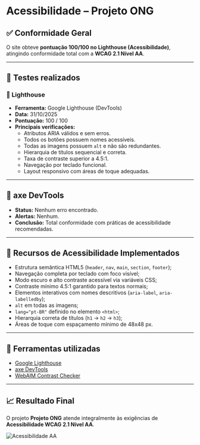 # Acessibilidade – Projeto ONG

## ✅ Conformidade Geral
O site obteve **pontuação 100/100 no Lighthouse (Acessibilidade)**, atingindo conformidade total com a **WCAG 2.1 Nível AA**.

---

## 🧩 Testes realizados

### 🔹 Lighthouse
- **Ferramenta:** Google Lighthouse (DevTools)
- **Data:** 31/10/2025
- **Pontuação:** 100 / 100  
- **Principais verificações:**  
  - Atributos ARIA válidos e sem erros.  
  - Todos os botões possuem nomes acessíveis.  
  - Todas as imagens possuem `alt` e não são redundantes.  
  - Hierarquia de títulos sequencial e correta.  
  - Taxa de contraste superior a 4.5:1.  
  - Navegação por teclado funcional.  
  - Layout responsivo com áreas de toque adequadas.

---

## 🔹 axe DevTools
- **Status:** Nenhum erro encontrado.  
- **Alertas:** Nenhum.  
- **Conclusão:** Total conformidade com práticas de acessibilidade recomendadas.

---

## 🌈 Recursos de Acessibilidade Implementados
- Estrutura semântica HTML5 (`header`, `nav`, `main`, `section`, `footer`);
- Navegação completa por teclado com foco visível;
- Modo escuro e alto contraste acessível via variáveis CSS;
- Contraste mínimo 4.5:1 garantido para textos normais;
- Elementos interativos com nomes descritivos (`aria-label`, `aria-labelledby`);
- `alt` em todas as imagens;
- `lang="pt-BR"` definido no elemento `<html>`;
- Hierarquia correta de títulos (`h1` → `h2` → `h3`);
- Áreas de toque com espaçamento mínimo de 48x48 px.

---

## 🧪 Ferramentas utilizadas
- [Google Lighthouse](https://developers.google.com/web/tools/lighthouse)
- [axe DevTools](https://www.deque.com/axe/)
- [WebAIM Contrast Checker](https://webaim.org/resources/contrastchecker/)

---

## 📈 Resultado Final
O projeto **Projeto ONG** atende integralmente às exigências de **Acessibilidade WCAG 2.1 Nível AA**.

![Acessibilidade AA](https://img.shields.io/badge/Acessibilidade-WCAG%202.1%20AA-brightgreen)
